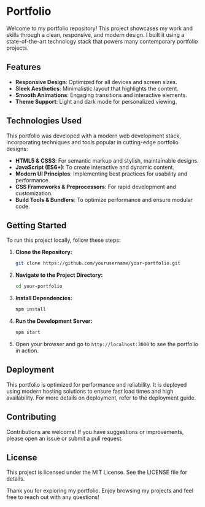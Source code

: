# Portfolio

Welcome to my portfolio repository! This project showcases my work and skills through a clean, responsive, and modern design. I built it using a state-of-the-art technology stack that powers many contemporary portfolio projects.

## Features

- **Responsive Design**: Optimized for all devices and screen sizes.
- **Sleek Aesthetics**: Minimalistic layout that highlights the content.
- **Smooth Animations**: Engaging transitions and interactive elements.
- **Theme Support**: Light and dark mode for personalized viewing.

## Technologies Used

This portfolio was developed with a modern web development stack, incorporating techniques and tools popular in cutting-edge portfolio designs:
- **HTML5 & CSS3**: For semantic markup and stylish, maintainable designs.
- **JavaScript (ES6+)**: To create interactive and dynamic content.
- **Modern UI Principles**: Implementing best practices for usability and performance.
- **CSS Frameworks & Preprocessors**: For rapid development and customization.
- **Build Tools & Bundlers**: To optimize performance and ensure modular code.

## Getting Started

To run this project locally, follow these steps:

1. **Clone the Repository:**
   ```bash
   git clone https://github.com/yourusername/your-portfolio.git
   ```

2. **Navigate to the Project Directory:**
   ```bash
   cd your-portfolio
   ```

3. **Install Dependencies:**
   ```bash
   npm install
   ```

4. **Run the Development Server:**
   ```bash
   npm start
   ```

5. Open your browser and go to `http://localhost:3000` to see the portfolio in action.

## Deployment

This portfolio is optimized for performance and reliability. It is deployed using modern hosting solutions to ensure fast load times and high availability. For more details on deployment, refer to the deployment guide.

## Contributing

Contributions are welcome! If you have suggestions or improvements, please open an issue or submit a pull request.

## License

This project is licensed under the MIT License. See the LICENSE file for details.

Thank you for exploring my portfolio. Enjoy browsing my projects and feel free to reach out with any questions!
